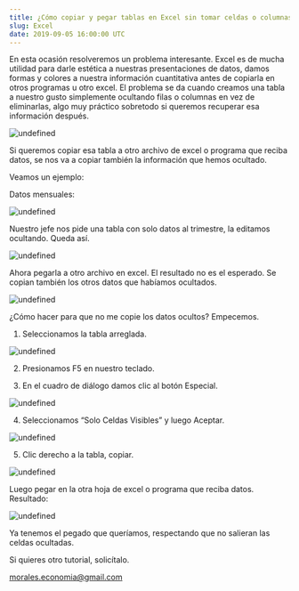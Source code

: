 ```yaml
---
title: ¿Cómo copiar y pegar tablas en Excel sin tomar celdas o columnas ocultas?
slug: Excel
date: 2019-09-05 16:00:00 UTC
---
```


En esta ocasión resolveremos un problema interesante. Excel es de mucha utilidad para darle estética a nuestras presentaciones de datos, damos formas y colores a nuestra información cuantitativa antes de copiarla en otros programas u otro excel. El problema se da cuando creamos una tabla a nuestro gusto simplemente ocultando filas o columnas en vez de eliminarlas, algo muy práctico sobretodo si queremos recuperar esa información después.

![undefined](https://usuariosr.files.wordpress.com/2017/06/excel.jpeg?w=338&h=225)

Si queremos copiar esa tabla a otro archivo de excel o programa que reciba datos, se nos va a copiar también la información que hemos ocultado.


Veamos un ejemplo:

<!-- TEASER_END -->

Datos mensuales:


![undefined](https://s-media-cache-ak0.pinimg.com/originals/80/10/83/801083a6ee1ac374d1c07e6b4697e946.jpg)


Nuestro jefe nos pide una tabla con solo datos al trimestre, la editamos ocultando. Queda así.


![undefined](https://s-media-cache-ak0.pinimg.com/originals/c9/42/3a/c9423a2906787c06f0ad94a87fde159f.jpg)



Ahora pegarla a otro archivo en excel. El resultado no es el esperado. Se copian también los otros datos que habíamos ocultados.


![undefined](https://s-media-cache-ak0.pinimg.com/originals/f0/2a/c8/f02ac8698e4bab058e80276e47ebaae7.jpg)


¿Cómo hacer para que no me copie los datos ocultos? Empecemos.


1. Seleccionamos la tabla arreglada.


![undefined](https://s-media-cache-ak0.pinimg.com/originals/69/86/7f/69867f73f8d71bfc4ebca88b78d6804f.jpg)


2. Presionamos F5 en nuestro teclado.


3. En el cuadro de diálogo damos clic al botón Especial.


![undefined](https://s-media-cache-ak0.pinimg.com/originals/b4/32/df/b432df11b082c06d960c15714348389b.jpg)


4. Seleccionamos “Solo Celdas Visibles” y luego Aceptar.


![undefined](https://s-media-cache-ak0.pinimg.com/originals/08/cf/e3/08cfe333cd36404c540ca0f43da3ac80.jpg)


5. Clic derecho a la tabla, copiar.


![undefined](https://s-media-cache-ak0.pinimg.com/originals/54/2b/df/542bdfe2a8627a9f1077a5cd1edc2fad.jpg)


Luego pegar en la otra hoja de excel o programa que reciba datos. Resultado:


![undefined](https://s-media-cache-ak0.pinimg.com/originals/31/01/bb/3101bb51f18c581405ddd71f7e98e43c.jpg)


Ya tenemos el pegado que queríamos, respectando que no salieran las celdas ocultadas.


Si quieres otro tutorial, solicítalo.


morales.economia@gmail.com
